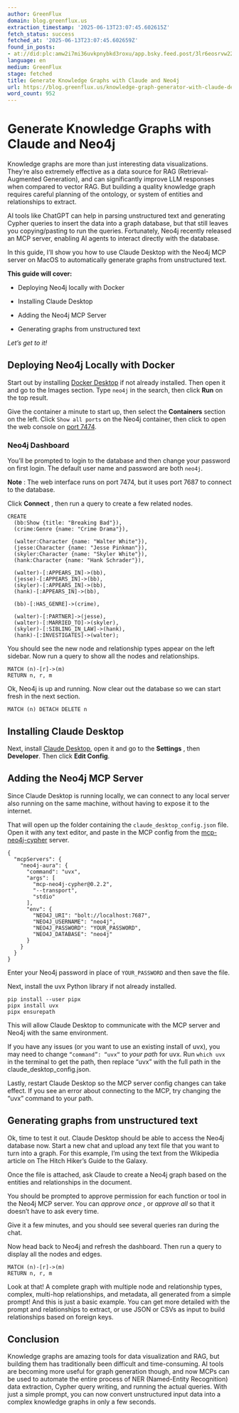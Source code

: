```yaml
---
author: GreenFlux
domain: blog.greenflux.us
extraction_timestamp: '2025-06-13T23:07:45.602615Z'
fetch_status: success
fetched_at: '2025-06-13T23:07:45.602659Z'
found_in_posts:
- at://did:plc:amw2i7mi36uvkpnybkd3roxu/app.bsky.feed.post/3lr6eosrvw22v
language: en
medium: GreenFlux
stage: fetched
title: Generate Knowledge Graphs with Claude and Neo4j
url: https://blog.greenflux.us/knowledge-graph-generator-with-claude-desktop-and-neo4j-mcp
word_count: 952
---
```


# Generate Knowledge Graphs with Claude and Neo4j

Knowledge graphs are more than just interesting data visualizations. They’re also extremely effective as a data source for RAG \(Retrieval-Augmented Generation\), and can significantly improve LLM responses when compared to vector RAG. But building a quality knowledge graph requires careful planning of the ontology, or system of entities and relationships to extract.

AI tools like ChatGPT can help in parsing unstructured text and generating Cypher queries to insert the data into a graph database, but that still leaves you copying/pasting to run the queries. Fortunately, Neo4j recently released an MCP server, enabling AI agents to interact directly with the database.

In this guide, I’ll show you how to use Claude Desktop with the Neo4j MCP server on MacOS to automatically generate graphs from unstructured text.

**This guide will cover:**

  * Deploying Neo4j locally with Docker

  * Installing Claude Desktop

  * Adding the Neo4j MCP Server

  * Generating graphs from unstructured text

_Let’s get to it\!_

## Deploying Neo4j Locally with Docker

Start out by installing [Docker Desktop](https://www.docker.com/products/docker-desktop/) if not already installed. Then open it and go to the Images section. Type `neo4j` in the search, then click **Run** on the top result.

Give the container a minute to start up, then select the **Containers** section on the left. Click `Show all ports` on the Neo4j container, then click to open the web console on [port 7474](http://localhost:7474/).

### Neo4j Dashboard

You’ll be prompted to login to the database and then change your password on first login. The default user name and password are both `neo4j`.

**Note** : The web interface runs on port 7474, but it uses port 7687 to connect to the database.

Click **Connect** , then run a query to create a few related nodes.


    CREATE
      (bb:Show {title: "Breaking Bad"}),
      (crime:Genre {name: "Crime Drama"}),

      (walter:Character {name: "Walter White"}),
      (jesse:Character {name: "Jesse Pinkman"}),
      (skyler:Character {name: "Skyler White"}),
      (hank:Character {name: "Hank Schrader"}),

      (walter)-[:APPEARS_IN]->(bb),
      (jesse)-[:APPEARS_IN]->(bb),
      (skyler)-[:APPEARS_IN]->(bb),
      (hank)-[:APPEARS_IN]->(bb),

      (bb)-[:HAS_GENRE]->(crime),

      (walter)-[:PARTNER]->(jesse),
      (walter)-[:MARRIED_TO]->(skyler),
      (skyler)-[:SIBLING_IN_LAW]->(hank),
      (hank)-[:INVESTIGATES]->(walter);


You should see the new node and relationship types appear on the left sidebar. Now run a query to show all the nodes and relationships.


    MATCH (n)-[r]->(m)
    RETURN n, r, m


Ok, Neo4j is up and running. Now clear out the database so we can start fresh in the next section.


    MATCH (n) DETACH DELETE n


## Installing Claude Desktop

Next, install [Claude Desktop](https://claude.ai/download), open it and go to the **Settings** , then **Developer**. Then click **Edit Config**.

## Adding the Neo4j MCP Server

Since Claude Desktop is running locally, we can connect to any local server also running on the same machine, without having to expose it to the internet.

That will open up the folder containing the `claude_desktop_config.json` file. Open it with any text editor, and paste in the MCP config from the [mcp-neo4j-cypher](https://pypi.org/project/mcp-neo4j-cypher/) server.


    {
      "mcpServers": {
        "neo4j-aura": {
          "command": "uvx",
          "args": [
            "mcp-neo4j-cypher@0.2.2",
            "--transport",
            "stdio"
          ],
          "env": {
            "NEO4J_URI": "bolt://localhost:7687",
            "NEO4J_USERNAME": "neo4j",
            "NEO4J_PASSWORD": "YOUR_PASSWORD",
            "NEO4J_DATABASE": "neo4j"
          }
        }
      }
    }


Enter your Neo4j password in place of `YOUR_PASSWORD` and then save the file.

Next, install the uvx Python library if not already installed.


    pip install --user pipx
    pipx install uvx
    pipx ensurepath


This will allow Claude Desktop to communicate with the MCP server and Neo4j with the same environment.

If you have any issues \(or you want to use an existing install of uvx\), you may need to change `“command”: “uvx“` to _your path_ for uvx. Run `which uvx` in the terminal to get the path, then replace “uvx” with the full path in the claude\_desktop\_config.json.

Lastly, restart Claude Desktop so the MCP server config changes can take effect. If you see an error about connecting to the MCP, try changing the “uvx” command to your path.

## Generating graphs from unstructured text

Ok, time to test it out. Claude Desktop should be able to access the Neo4j database now. Start a new chat and upload any text file that you want to turn into a graph. For this example, I’m using the text from the Wikipedia article on The Hitch Hiker’s Guide to the Galaxy.

Once the file is attached, ask Claude to create a Neo4j graph based on the entities and relationships in the document.

You should be prompted to approve permission for each function or tool in the Neo4j MCP server. You can _approve once_ , or _approve all_ so that it doesn’t have to ask every time.

Give it a few minutes, and you should see several queries ran during the chat.

Now head back to Neo4j and refresh the dashboard. Then run a query to display all the nodes and edges.


    MATCH (n)-[r]->(m)
    RETURN n, r, m


Look at that\! A complete graph with multiple node and relationship types, complex, multi-hop relationships, and metadata, all generated from a simple prompt\! And this is just a basic example. You can get more detailed with the prompt and relationships to extract, or use JSON or CSVs as input to build relationships based on foreign keys.

## Conclusion

Knowledge graphs are amazing tools for data visualization and RAG, but building them has traditionally been difficult and time-consuming. AI tools are becoming more useful for graph generation though, and now MCPs can be used to automate the entire process of NER \(Named-Entity Recognition\) data extraction, Cypher query writing, and running the actual queries. With just a simple prompt, you can now convert unstructured input data into a complex knowledge graphs in only a few seconds.